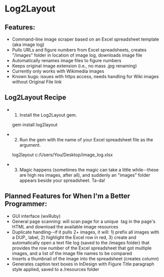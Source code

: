 # Log2Layout 

## Features:

+ Command-line image scraper based on an Excel spreadsheet template (aka image log)
+ Pulls URLs and figure numbers from Excel spreadsheets, creates "/images" folder in location of image log, downloads image file
+ Automatically renames image files to figure numbers
+ Keeps original image extension (i.e., no mass .jpg renaming)
+ Currently only works with Wikimedia images
+ Known bugs: issues with https access, needs handling for Wiki images without Original File link


## Log2Layout Recipe

+ 1. Install the Log2Layout gem. 

	gem install log2layout

+ 2. Run the gem with the name of your Excel spreadsheet file as the argument.

	log2layout c:/Users/You/Desktop/image_log.xlsx

+ 3. Magic happens (sometimes the magic can take a little while--these are high res images, after all), and suddenly an "images" folder appears beside your spreadsheet. Ta-da!


## Planned Features for When I'm a Better Programmer:

+ GUI interface (wxRuby)
+ General page scanning: will scan page for a unique <img> tag in the page's HTML and download the available image resources
+ Duplicate handling--if it pulls 2+ images, it will: 1) prefix all images with a DUP_ label, 2) highlight the Excel row in red, 3) create and automatically open a  text file log (saved to the /images folder) that provides the row number of the Excel spreadsheet that got multiple images, and a list of the image file names to be compared
+ Inserts a thumbnail of the image into the spreadsheet (creates column)
+ Generates caption text boxes in InDesign with Figure Title paragraph style applied, saved to a /resources folder






